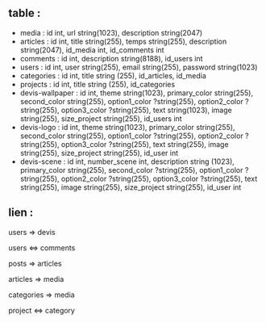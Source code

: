 ## table : 

- media : id int, url string(1023), description string(2047) 
- articles : id int, title string(255), temps string(255), description string(2047), id_media int, id_comments int
- comments : id int, description string(8188), id_users int
- users : id int, user string(255), email string(255), password string(1023)
- categories : id int, title string (255), id_articles, id_media
- projects : id int, title string (255), id_categories
- devis-wallpaper : id int, theme string(1023), primary_color string(255), second_color string(255), option1_color ?string(255), option2_color ?string(255), option3_color ?string(255), text string(1023), image string(255), size_project string(255), id_users int
- devis-logo : id int, theme string(1023), primary_color string(255), second_color string(255), option1_color ?string(255), option2_color ?string(255), option3_color ?string(255), text string(255), image string(255), size_project string(255), id_user int
- devis-scene : id int, number_scene int, description string (1023), primary_color string(255), second_color ?string(255), option1_color ?string(255), option2_color ?string(255), option3_color ?string(255), text string(255), image string(255), size_project string(255), id_user int





## lien : 

users => devis

users <=> comments

posts => articles

articles => media

categories => media

project <=> category





